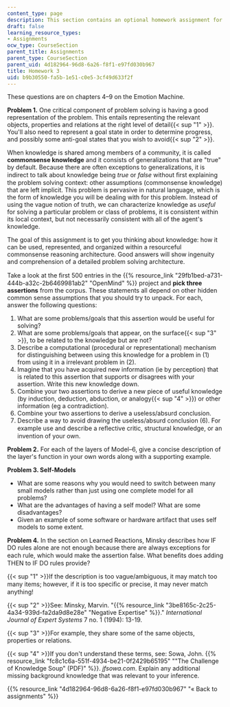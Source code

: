 ```yaml
---
content_type: page
description: This section contains an optional homework assignment for the course.
draft: false
learning_resource_types:
- Assignments
ocw_type: CourseSection
parent_title: Assignments
parent_type: CourseSection
parent_uid: 4d182964-96d8-6a26-f8f1-e97fd030b967
title: Homework 3
uid: b9b30550-fa5b-1e51-c0e5-3cf49d633f2f
---
```

These questions are on chapters 4–9 on the Emotion Machine.

**Problem 1.** One critical component of problem solving is having a good representation of the problem. This entails representing the relevant objects, properties and relations at the right level of detail{{< sup "1" >}}. You'll also need to represent a goal state in order to determine progress, and possibly some anti-goal states that you wish to avoid{{< sup "2" >}}.

When knowledge is shared among members of a community, it is called **commonsense knowledge** and it consists of generalizations that are "true" by default. Because there are often exceptions to generalizations, it is indirect to talk about knowledge being *true* or *false* without ﬁrst explaining the problem solving context: other assumptions (commonsense knowledge) that are left implicit. This problem is pervasive in natural language, which is the form of knowledge you will be dealing with for this problem. Instead of using the vague notion of truth, we can characterize knowledge as *useful* for solving a particular problem or class of problems, it is consistent within its local context, but not necessarily consistent with all of the agent's knowledge.

The goal of this assignment is to get you thinking about knowledge: how it can be used, represented, and organized within a resourceful commonsense reasoning architecture. Good answers will show ingenuity and comprehension of a detailed problem solving architecture.

Take a look at the ﬁrst 500 entries in the {{% resource_link "29fb1bed-a731-444b-a32c-2b6469981ab2" "OpenMind" %}} project and **pick three assertions** from the corpus. These statements all depend on other hidden common sense assumptions that you should try to unpack. For each, answer the following questions:

1. What are some problems/goals that this assertion would be useful for solving?
2. What are some problems/goals that appear, on the surface{{< sup "3" >}}, to be related to the knowledge but are not?
3. Describe a computational (procedural or representational) mechanism for distinguishing between using this knowledge for a problem in (1) from using it in a irrelevant problem in (2).
4. Imagine that you have acquired new information (ie by perception) that is related to this assertion that supports or disagrees with your assertion. Write this new knowledge down.
5. Combine your two assertions to derive a new piece of useful knowledge (by induction, deduction, abduction, or analogy{{< sup "4" >}}) or other information (eg a contradiction).
6. Combine your two assertions to derive a useless/absurd conclusion.
7. Describe a way to avoid drawing the useless/absurd conclusion (6). For example use and describe a reﬂective critic, structural knowledge, or an invention of your own.

**Problem 2.** For each of the layers of Model–6, give a concise description of the layer's function in your own words along with a supporting example.

**Problem 3. Self-Models**

- What are some reasons why you would need to switch between many small models rather than just using one complete model for all problems?
- What are the advantages of having a self model? What are some disadvantages?
- Given an example of some software or hardware artifact that uses self models to some extent.

**Problem 4.** In the section on Learned Reactions, Minsky describes how IF DO rules alone are not enough because there are always exceptions for each rule, which would make the assertion false. What beneﬁts does adding THEN to IF DO rules provide?

{{< sup "1" >}}If the description is too vague/ambiguous, it may match too many items; however, if it is too speciﬁc or precise, it may never match anything!

{{< sup "2" >}}See: Minsky, Marvin. "{{% resource_link "3be8165c-2c25-4a34-939d-fa2da9d8e28e" "Negative Expertise" %}}." *International Journal of Expert Systems* 7 no. 1 (1994): 13-19.

{{< sup "3" >}}For example, they share some of the same objects, properties or relations.

{{< sup "4" >}}If you don't understand these terms, see: Sowa, John. {{% resource_link "fc8c1c6a-551f-4934-be21-0f2429b65195" "\"The Challenge of Knowledge Soup\" (PDF)" %}}. *jfsowa.com*. Explain any additional missing background knowledge that was relevant to your inference.

{{% resource_link "4d182964-96d8-6a26-f8f1-e97fd030b967" "« Back to assignments" %}}